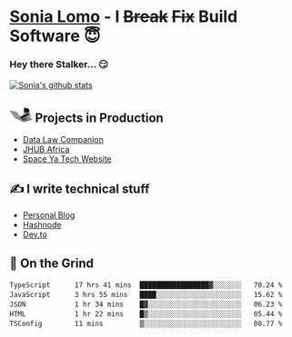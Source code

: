 # [Sonia Lomo](https://sonylomo.github.io/) - I ~~Break~~ ~~Fix~~ Build Software 😇
### Hey there Stalker... 😏 

<a href="https://github.com/sonylomo/github-readme-stats">
  <img align="center" src="https://media.giphy.com/media/lU05nFSW6Y2A/giphy.gif" alt="Sonia's github stats" />
</a>

## <img src="assets/devcat.gif" width="40"> Projects in Production
- [Data Law Companion](https://datalawcompanion.org/)
- [JHUB Africa](https://jhubafrica.com/)
- [Space Ya Tech Website](https://www.spaceyatech.com/)

## ✍️ I write technical stuff
- [Personal Blog](https://sonylomo-github-io.vercel.app/blog)
- [Hashnode](https://sonylomo.hashnode.dev/)
- [Dev.to](https://dev.to/sonylomo)

## 🤡 On the Grind
<!--START_SECTION:waka-->

```txt
TypeScript      17 hrs 41 mins  █████████████████▓░░░░░░░   70.24 %
JavaScript      3 hrs 55 mins   ████░░░░░░░░░░░░░░░░░░░░░   15.62 %
JSON            1 hr 34 mins    █▓░░░░░░░░░░░░░░░░░░░░░░░   06.23 %
HTML            1 hr 22 mins    █▒░░░░░░░░░░░░░░░░░░░░░░░   05.44 %
TSConfig        11 mins         ▒░░░░░░░░░░░░░░░░░░░░░░░░   00.77 %
```

<!--END_SECTION:waka-->
